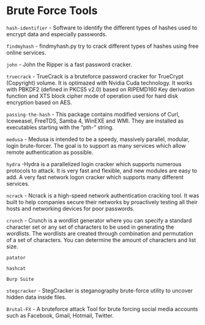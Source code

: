 # Brute Force Tools

`hash-identifier` - Software to identify the different types of hashes used to encrypt data and especially passwords.

`findmyhash` - findmyhash.py try to crack different types of hashes using free online services.

`john` - John the Ripper is a fast password cracker.

`truecrack` - TrueCrack is a bruteforce password cracker for TrueCrypt (Copyright) volume. It is optimazed with Nvidia Cuda technology. It works with PBKDF2 (defined in PKCS5 v2.0) based on RIPEMD160 Key derivation function and XTS block cipher mode of operation used for hard disk encryption based on AES.

`passing-the-hash` - This package contains modified versions of Curl, Iceweasel, FreeTDS, Samba 4, WinEXE and WMI. They are installed as executables starting with the “pth-” string.

`medusa` - Medusa is intended to be a speedy, massively parallel, modular, login brute-forcer. The goal is to support as many services which allow remote authentication as possible.

`hydra` -Hydra is a parallelized login cracker which supports numerous protocols to attack. It is very fast and flexible, and new modules are easy to add. A very fast network logon cracker which supports many different services.

`ncrack` - Ncrack is a high-speed network authentication cracking tool. It was built to help companies secure their networks by proactively testing all their hosts and networking devices for poor passwords.

`crunch` - Crunch is a wordlist generator where you can specify a standard character set or any set of characters to be used in generating the wordlists. The wordlists are created through combination and permutation of a set of characters. You can determine the amount of characters and list size.

`patator`


`hashcat`


`Burp Suite`

`stegcracker` - StegCracker is steganography brute-force utility to uncover hidden data inside files.

`Brutal-FX` - A bruteforce attack Tool for brute forcing social media accounts such as Facebook, Gmail, Hotmail, Twitter.

